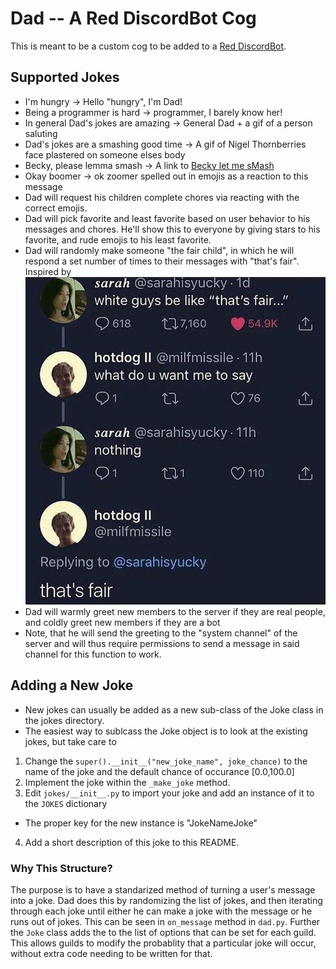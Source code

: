 # Dad -- A Red DiscordBot Cog
This is meant to be a custom cog to be added to a [Red DiscordBot](https://github.com/Cog-Creators/Red-DiscordBot).

## Supported Jokes
+ I'm hungry -> Hello "hungry", I'm Dad!
+ Being a programmer is hard -> programmer, I barely know her!
+ In general Dad's jokes are amazing -> General Dad + a gif of a person saluting
+ Dad's jokes are a smashing good time -> A gif of Nigel Thornberries face plastered on someone elses body
+ Becky, please lemma smash -> A link to [Becky let me sMash](https://www.youtube.com/watch?v=qSJ5I5v8zwQ)
+ Okay boomer -> ok zoomer spelled out in emojis as a reaction to this message
+ Dad will request his children complete chores via reacting with the correct emojis.
+ Dad will pick favorite and least favorite based on user behavior to his messages and chores. He'll show this to everyone by giving stars to his favorite, and rude emojis to his least favorite.
+ Dad will randomly make someone "the fair child", in which he will respond a set number of times to their messages with "that's fair". Inspired by 
![image](thats_fair_origin.png)
+ Dad will warmly greet new members to the server if they are real people, and coldly greet new members if they are a bot
 + Note, that he will send the greeting to the "system channel" of the server and will thus require permissions to send a message in said channel for this function to work.

## Adding a New Joke
+ New jokes can usually be added as a new sub-class of the Joke class in the jokes directory.
+ The easiest way to sublcass the Joke object is to look at the existing jokes, but take care to
 1. Change the `super().__init__("new_joke_name", joke_chance)` to the name of the joke and the default chance of occurance [0.0,100.0]
 2. Implement the joke within the `_make_joke` method.
 3. Edit `jokes/__init__.py` to import your joke and add an instance of it to the `JOKES` dictionary
  - The proper key for the new instance is "JokeNameJoke"
 4. Add a short description of this joke to this README.

### Why This Structure?
The purpose is to have a standarized method of turning a user's message into a joke. 
Dad does this by randomizing the list of jokes, and then iterating through each joke until either he can make a joke with the message or he runs out of jokes.
This can be seen in ``on_message`` method in `dad.py`.
Further the `Joke` class adds the to the list of options that can be set for each guild.
This allows guilds to modify the probablity that a particular joke will occur, without extra code needing to be written for that.
